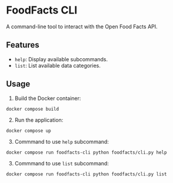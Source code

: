 # FoodFacts CLI
A command-line tool to interact with the Open Food Facts API.

## Features
- `help`: Display available subcommands.
- `list`: List available data categories.


## Usage
1. Build the Docker container: 
```console
docker compose build
```
2. Run the application: 
```console
docker compose up
```
3. Commmand to use `help` subcommand:
```console
docker compose run foodfacts-cli python foodfacts/cli.py help
```
3. Commmand to use `list` subcommand:
```console
docker compose run foodfacts-cli python foodfacts/cli.py list
```
